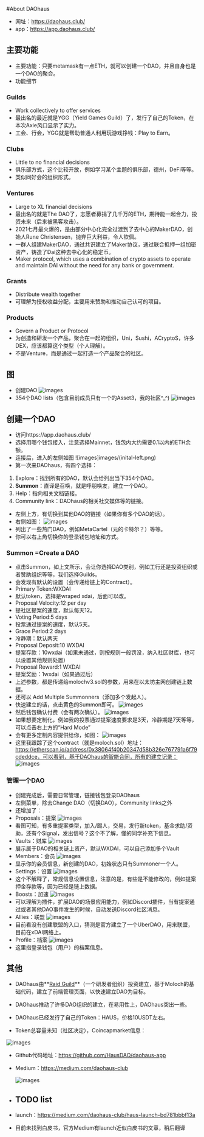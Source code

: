 #About DAOhaus
+ 网址：https://daohaus.club/
+ app：https://app.daohaus.club/
## 主要功能
+ 主要功能：只要metamask有一点ETH，就可以创建一个DAO，并且自身也是一个DAO的聚合。
+ 功能细节
### Guilds
+ Work collectively to offer services
+ 最出名的最近就是YGG（Yield Games Guild）了，发行了自己的Token，在本次Axie风口显示了实力。
+ 工会、行会，YGG就是帮助普通人利用玩游戏挣钱：Play to Earn。

### Clubs
+ Little to no financial decisions
+ 俱乐部方式，这个比较开放，例如学习某个主题的俱乐部，德州，DeFi等等。
+ 类似同好会的组织形式。

### Ventures
+ Large to XL financial decisions
+ 最出名的就是The DAO了，志愿者募捐了几千万的ETH，期待能一起合力，投资未来（后来被黑客攻击）。
+ 2021七月最火爆的，是由部分中心化完全过渡到了去中心的MakerDAO，创始人Rune Christensen，抛弃巨大利益，令人钦佩。
+ 一群人组建MakerDAO，通过共识建立了Maker协议，通过联合抵押一组加密资产，铸造了Dai这种去中心化的稳定币。
+ Maker protocol, which uses a combination of crypto assets to operate and maintain DAI without the need for any bank or government. 


### Grants
+ Distribute wealth together
+ 可理解为授权收益分配，主要用来赞助和推动自己认可的项目。

### Products
+ Govern a Product or Protocol
+ 为创造和研发一个产品，聚合在一起的组织，Uni，Sushi，ACryptoS，许多DEX，应该都算这个类型（个人理解）。
+ 不是Venture，而是通过一起打造一个产品聚合的社区。
## 图
+ 创建DAO
![images](images/daohaus-summon.png)
+ 354个DAO lists（包含目前成员只有一个的Asset3，我的社区^_^)
![images](images/daohaus-dao-list.png)

  
## 创建一个DAO
+ 访问https://app.daohaus.club/
+ 选择用哪个钱包接入，注意选择Mainnet，钱包内大约需要0.1以内的ETH余额。
+ 连接后，进入的左侧如图
![images]images/(inital-left.png)
+ 第一次来DAOhaus，有四个选择：
1.	Explore：找到所有的DAO，默认会给列出当下354个DAO。
2.	**Summon**：直译是召唤，就是呼朋唤友，建立一个DAO。
3.	Help：指向相关文档链接。
4.	Community link：DAOhaus的相关社交媒体等的链接。
+ 左侧上方，有切换到其他DAO的链接（如果你有多个DAO的话）。
+ 右侧如图：
![images](images/inital-right.png)
+ 列出了一些热门DAO，例如MetaCartel（元的卡特尔？）等等。
+ 你可以右上角切换你的登录钱包地址和方式。
### Summon =Create a DAO
+ 点击Summon，如上文所示，会让你选择DAO类别，例如工行还是投资组织或者赞助组织等等，我们选择Guilds。
+ 会发现有默认的设置（会传递给链上的Contract）。
+ Primary Token:WXDAI
+ 默认token，选择是wraped xdai，后面可以改。
+ Proposal Velocity:12 per day
+ 提社区提案的速度，默认每天12。
+ Voting Period:5 days
+ 投票通过提案的速度，默认5天。
+ Grace Period:2 days
+ 冷静期：默认两天
+ Proposal Deposit:10 WXDAI
+ 提案存款：10wxdai（如果未通过，则按规则一般罚没，纳入社区财库，也可以设置其他规则处置）
+ Proposal Reward:1 WXDAI
+ 提案奖励：1wxdai（如果通过后）
+ 上述参数，都是传递给molochv3.sol的参数，用来在以太坊主网创建链上数据。
+ 还可以 Add Multiple Summonners（添加多个发起人）。
+ 快速建立的话，点击黄色的Summon即可。
![images](images/summon.png)
+ 然后钱包确认付费（会有两次确认）。
![images](images/summon-2.png)
+ 如果想要定制化，例如我的投票通过提案速度要求是3天，冷静期是7天等等，可以点击右上方的“Hard Mode”
+ 会有更多定制内容提供给你，如图：
![images](images/hard-mode.png)
+ 这里我跟踪了这个contract（就是moloch.sol）地址：https://etherscan.io/address/0x38064f40b20347d58b326e767791a6f79cdeddce，可以看到，基于DAOhaus的智能合同，所有的建立记录：
![images](images/contracts.png)
### 管理一个DAO
+ 创建完成后，需要日常管理，链接钱包登录DAOhaus
+ 左侧菜单，除去Change DAO（切换DAO），Community links之外
+ 还增加了：
+ Proposals：提案
![images](images/proposals.png)
+ 看图可知，有多重提案类型，加入/踢人，交易，发行新token，基金求助/资助，还有个Signal，发出信号？这个不了解，懂的同学补充下信息。
+ Vaults：财库
![images](images/vaults.png)
+ 展示属于DAO的相关链上资产，默认WXDAI，可以自己添加多个Vault
+ Members：会员
![images](images/members.png)
+ 显示你的会员信息，新创建的DAO，初始状态只有Summoner一个人。
+ Settings：设置
![images](images/settings.png)
+ 这个不解释了，常规信息设置信息，注意的是，有些是不能修改的，例如提案押金存款等，因为已经是链上数据。
+ Boosts：加速
![images](images/boosts.png)
+ 可以理解为插件，扩展DAO的场景应用能力，例如Discord插件，当有提案通过或者其他DAO事件发生的时候，自动发送Discord社区消息。
+ Allies：联盟
![images](images/allies.png)
+ 目前看没有创建联盟的入口，猜测是官方建立了一个UberDAO，用来联盟，目前在xDAI网络上。
+ Profile：档案
![images](images/profile.png)
+ 这里指登录钱包（用户）的档案信息。
## 其他

+ DAOhaus由**[Raid Guild](images/https://raidguild.org/)**（一个研发者组织）投资建立，基于Moloch的基础代码，建立了前端管理页面，以快速建立DAO为目标。

+ DAOhaus推动了许多DAO组织的建立，在易用性上，DAOhaus突出一些。

+ DAOhaus已经发行了自己的Token：HAUS，价格10USDT左右。

+ Token总容量未知（社区决定），Coincapmarket信息：

![images](images/cap-haus.png)

+ Github代码地址：https://github.com/HausDAO/daohaus-app

+ Medium：https://medium.com/daohaus-club

  ![images](images/medium.png)

+ ## TODO list

+ launch：https://medium.com/daohaus-club/haus-launch-bd781bbbf13a

+ 目前未找到白皮书，官方Medium有launch近似白皮书的文章，稍后翻译